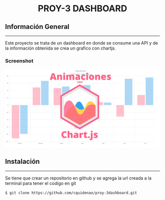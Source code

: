 <h1 align="center"> PROY-3 DASHBOARD </h1>

## Información General
***
Este proyecto se trata de un dashboard en donde se consume una API y de la información obtenida se crea un grafico con chartjs. 

### Screenshot
![Chart](./image/chartjs.png)

## Instalación
***
Se tiene que crear un repositorio en github y se agrega la url creada a la terminal para tener el codigo en git 
```
$ git clone https://github.com/cquidenao/proy-3dashboard.git
```
